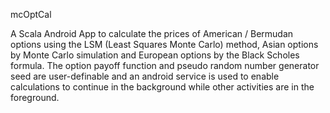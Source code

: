 mcOptCal

A Scala Android App to calculate the prices of American / Bermudan options using the LSM (Least Squares Monte Carlo) method, Asian options by Monte Carlo simulation and European options by the Black Scholes formula. The option payoff function and pseudo random number generator seed are user-definable and an android service is used to enable calculations to continue in the background while other activities are in the foreground.

